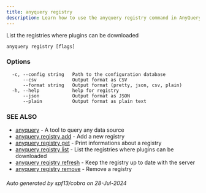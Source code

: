 ```yaml
---
title: anyquery registry
description: Learn how to use the anyquery registry command in AnyQuery.
---
```


List the registries where plugins can be downloaded

```
anyquery registry [flags]
```

### Options

```
  -c, --config string   Path to the configuration database
      --csv             Output format as CSV
      --format string   Output format (pretty, json, csv, plain)
  -h, --help            help for registry
      --json            Output format as JSON
      --plain           Output format as plain text
```

### SEE ALSO

* [anyquery](anyquery.md)	 - A tool to query any data source
* [anyquery registry add](anyquery_registry_add.md)	 - Add a new registry
* [anyquery registry get](anyquery_registry_get.md)	 - Print informations about a registry
* [anyquery registry list](anyquery_registry_list.md)	 - List the registries where plugins can be downloaded
* [anyquery registry refresh](anyquery_registry_refresh.md)	 - Keep the registry up to date with the server
* [anyquery registry remove](anyquery_registry_remove.md)	 - Remove a registry

###### Auto generated by spf13/cobra on 28-Jul-2024
